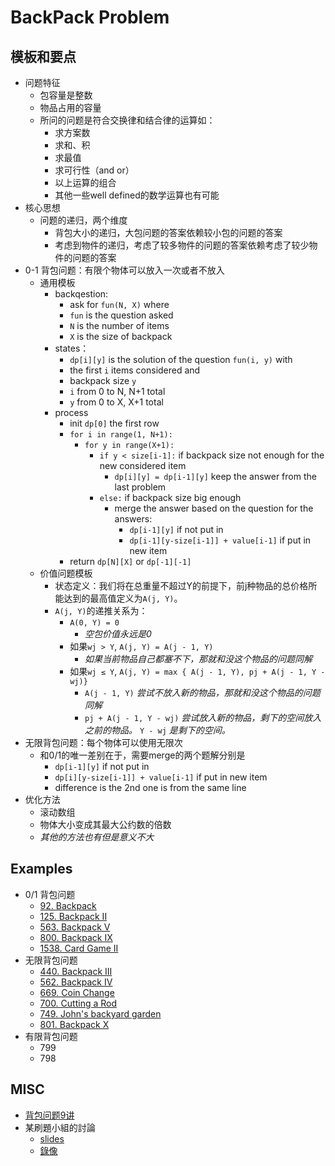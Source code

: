 # BackPack Problem

## 模板和要点
- 问题特征
    - 包容量是整数
    - 物品占用的容量
    - 所问的问题是符合交换律和结合律的运算如：
        - 求方案数
        - 求和、积
        - 求最值
        - 求可行性（and or）
        - 以上运算的组合
        - 其他一些well defined的数学运算也有可能
- 核心思想
    - 问题的递归，两个维度
        - 背包大小的递归，大包问题的答案依赖较小包的问题的答案
        - 考虑到物件的递归，考虑了较多物件的问题的答案依赖考虑了较少物件的问题的答案
- 0-1 背包问题：有限个物体可以放入一次或者不放入
    - 通用模板
        - backqestion:
            - ask for ```fun(N, X)``` where
            - ```fun``` is the question asked
            - ```N``` is the number of items
            - ```X``` is the size of backpack
        - states：
            - ```dp[i][y]``` is the solution of the question ```fun(i, y)``` with
            - the first ```i``` items considered and
            - backpack size ```y```
            - ```i``` from 0 to N, N+1 total
            - ```y``` from 0 to X, X+1 total
        - process
            - init ```dp[0]``` the first row
            - ```for i in range(1, N+1):```
                - ```for y in range(X+1):```
                    - ```if y < size[i-1]:``` if backpack size not enough for the new considered item
                        - ```dp[i][y] = dp[i-1][y]``` keep the answer from the last problem
                    - ```else:``` if backpack size big enough
                        - merge the answer based on the question for the answers:
                            - ```dp[i-1][y]``` if not put in
                            - ```dp[i-1][y-size[i-1]] + value[i-1]``` if put in new item
            - return ```dp[N][X]``` or ```dp[-1][-1]```
    - 价值问题模板
        - 状态定义：我们将在总重量不超过Y的前提下，前j种物品的总价格所能达到的最高值定义为```A(j, Y)```。
        - ```A(j, Y)```的递推关系为：
            - ```A(0, Y) = 0```
                - *空包价值永远是0*
            - 如果```wj > Y```, ```A(j, Y) = A(j - 1, Y)```
                - *如果当前物品自己都塞不下，那就和没这个物品的问题同解*
            - 如果```wj ≤ Y```, ```A(j, Y) = max { A(j - 1, Y), pj + A(j - 1, Y - wj)}```
                - ```A(j - 1, Y)``` *尝试不放入新的物品，那就和没这个物品的问题同解*
                - ```pj + A(j - 1, Y - wj)``` *尝试放入新的物品，剩下的空间放入之前的物品。* ```Y - wj``` *是剩下的空间。*
- 无限背包问题：每个物体可以使用无限次
    - 和0/1的唯一差别在于，需要merge的两个题解分别是
        - ```dp[i-1][y]``` if not put in
        - ```dp[i][y-size[i-1]] + value[i-1]``` if put in new item
        - difference is the 2nd one is from the same line
- 优化方法
    - 滚动数组
    - 物体大小变成其最大公约数的倍数
    - *其他的方法也有但是意义不大*
## Examples
- 0/1 背包问题
    - [92. Backpack](lint92.md)
    - [125. Backpack II](lint125.md)
    - [563. Backpack V](lint563.md)
    - [800. Backpack IX](lint800.md)
    - [1538. Card Game II](lint1538.md)
- 无限背包问题
    - [440. Backpack III](lint440.md)
    - [562. Backpack IV](lint562.md)
    - [669. Coin Change](lint669.md)
    - [700. Cutting a Rod](lint700.md)
    - [749. John's backyard garden](lint749.md)
    - [801. Backpack X](lint801.md)
- 有限背包问题
    - 799
    - 798

## MISC
- [背包问题9讲](https://www.kancloud.cn/kancloud/pack/70127)
- 某刷題小組的討論
    - [slides](misc/backpack_slides.pdf)
    - [錄像](https://youtu.be/TidbiXobWOk)
